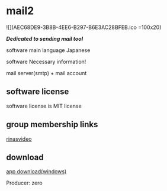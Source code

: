 # mail2

![](AEC68DE9-3B8B-4EE6-B297-B6E3AC28BFEB.ico =100x20)

***Dedicated to sending mail tool***

software main language Japanese 

software Necessary information!

mail server(smtp) + mail account

## software license

software license is MIT license

## group membership links
 
[rinasvideo](https://rinasvideo.web.fc2.com/)

## download

[app download(windows)](mail2.exe)

Producer: zero
